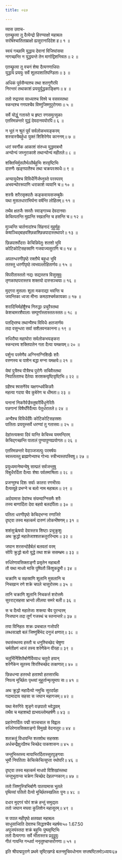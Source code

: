 ```yaml
---
title: ०६७

---
```

व्यास उवाच-  
एतच्छ्रुत्वा तु दैत्येन्द्रो हिरण्याक्षो महाबलः  
सरोषश्चातिताम्राक्षो ह्यसुरानादिदेश ह॥ १ ॥


स्वयं गच्छामि युद्धाय देवानां विजिघांसया  
नागच्छन्ति न युद्ध्यन्ते तेन मार्गाद्विशन्त्वितः॥ २ ॥


एतच्छ्रुत्वा तु वचनं शेषा दैत्यगणाधिपाः  
युद्धाय प्रययुः सर्वे शूलपाशातिपण्डिताः॥ ३ ॥


अधिकं पूर्वसैन्याश्च तथा शतगुणैरपि  
निरन्तरं तथाकाशं प्रययुर्युद्धकाङ्क्षिणः॥ ४ ॥


ततो रुद्रास्स साध्याश्च विश्वे च वसवस्तथा  
स्कन्दश्च गणपश्चैव विष्णुजिष्णुपुरोगमाः॥ ५ ॥


सर्वे योद्धुं गतास्ते च हृष्टा रणसमुत्सुकाः  
एतस्मिन्नन्तरे युद्धं देवदानवयोरपि॥ ६ ॥


न भूतं न श्रुतं पूर्वं सर्वलोकभयङ्करम्  
शस्त्रास्त्रैबर्हुधा युक्तं शिशिरेणेव काननम्॥ ७ ॥


धरां स्वर्गौक आकाशं संरुध्य युद्धमाबभौ  
अन्योन्यं जघ्नुराकाशे तथान्योन्यं महीतले॥ ८ ॥


शक्तिभिर्मुसलैर्भल्लैर्बहुभिः शरवृष्टिभिः  
दारुणैः खड्गपातैश्च तथा चक्रपरःश्वधैः॥ ९ ॥


अन्यायुधैश्च विविधैर्निर्जघ्नुस्ते परस्परम्  
अभवन्घोररूपाणि धराकाशे व्ययानि च॥ १० ॥


शस्त्रैः शरैरसृक्पातैः कङ्कवायसजम्बुकैः  
यथा मुसलधाराभिर्घना वर्षन्ति लोहितम्॥ ११ ॥


तथैव क्षतजैः स्रस्तैः स्वाङ्गाच्च देवदानवाः  
केचित्पतन्ति मुह्यन्ति स्खलन्ति च हसन्ति च॥ १२ ॥


मुञ्चन्ति चार्तनादांश्च सिंहनादं मुहुर्मुहुः  
केषाञ्चिद्बाहवश्छिन्नाश्छिन्नपादास्तथापरे॥ १३ ॥


छिन्नपार्श्वोदराः केचिन्निपेतुः शतशो भुवि  
कोटिकोटिसहस्राणि गजवाज्यसुराणि च॥ १४ ॥


अपतन्धरणीपृष्ठे रक्तौघे बहुधा भुवि  
ततस्तु धरणीपृष्ठे त्वभवल्लोहितार्णवः॥ १५ ॥


विपरीतास्ततो नद्यः सद्यस्तत्र विसुस्रुवुः  
तृणकाष्ठपरास्तत्र शक्तयो दारुसञ्चयाः॥ १६ ॥


मुद्गरा मुसलाः शूला मकराद्या भवन्ति च  
जयन्तिका ध्वजा मीनाः कमठाश्चर्मकायकाः॥ १७ ॥


शरादिभिर्महोष्ट्रैश्च निरुद्धाः प्रचुरैस्तथा  
केशचामरशैवालाः सम्पूर्णास्तास्ततःस्ततः॥ १८ ॥


पतद्भिश्च तथान्यैश्च विविधैः क्षतजार्णवः  
तदा वसुन्धरा सर्वा सशैलवनकानना॥ १९ ॥


रुधिरौघा महाघोरा सर्वलोकभयङ्करा  
स्कन्दस्य शक्तिपातेन गता दैत्या यमक्षयम्॥ २० ॥


पर्शुना परमेणैव अग्निनाग्निशिखैः शरैः  
वरुणस्य च पाशेन बद्धा मग्ना यमक्षये॥ २१ ॥


येषां पुत्रैश्च पौत्रैश्च पुरोगैः सचिवैस्तथा  
निपातिताश्च दैतेयाः शरशक्त्यृष्टिवृष्टिभिः॥ २२ ॥


ग्रहैश्च श्वसनैरेव यक्षगन्धर्वकिन्नरैः  
महत्या गदया चैव कुबेरेण च धीमता॥ २३ ॥


घनानां निकरैर्वज्रैस्तुषारैर्विधुनेरितैः  
पन्नगानां विषैर्घोरैर्दैत्याः पेतुर्धरातले॥ २४ ॥


अन्यैश्च विविधैर्देवैः कोटिकोटिसहस्रशः  
पातिताः प्रययुस्सर्वे धरण्यां तु गतासवः॥ २५ ॥


देहांस्त्यक्त्वा दिवं यान्ति केचिच्च यममन्दिरम्  
केचिद्गच्छन्ति पातालं पुण्यापुण्यप्रयोगतः॥ २६ ॥


एतस्मिन्नन्तरे वेदाञ्जजल्पुः परमर्षयः  
स्वस्त्यस्तु ब्राह्मणेभ्यश्च गोभ्यः स्त्रीभ्यस्तपस्विषु॥ २७ ॥


प्रयुध्यमानेष्वन्येषु साम्प्रतं सर्वजन्तुषु  
विबुधैरर्दिता दैत्याः शेषाः पर्वतमाश्रिताः॥ २८ ॥


प्रजग्मुश्च दिशः सर्वाः कातरा रणभीरवः  
दैत्यव्यूहे प्रभग्ने च बलो नाम महाबलः॥ २९ ॥


अर्दयामास देवांश्च संयम्याग्निसमैः शरैः  
तस्य बाणार्दिता देवा बहवो बलदर्पिताः॥ ३० ॥


पतिता धरणीपृष्ठे केचिद्भग्ना रणाजिरे  
दृष्ट्वा तस्य महत्कर्म दारुणं लोकभीषणम्॥ ३१ ॥


शशंसुर्ऋषयो देवास्तत्र शिष्टाः प्रचुक्रुशुः  
अथ क्रुद्धो महातेजाश्शतक्रतुररिन्दमः॥ ३२ ॥


जघान शरसन्दोहैर्बलं बलवतां वरम्  
सोपि क्रुद्धो बलो युद्धे तथा शक्रं ससम्भ्रमः॥ ३३ ॥


रुधिरेणावसिक्ताङ्गौ प्रसृतेन महाबलौ  
तौ यथा माधवे मासि पुष्पितौ किंशुकद्रुमौ॥ ३४ ॥


चक्राणि च सहस्राणि शूलानि मुसलानि च  
निचखान रणे शक्रे चपले चासुरोत्तमः॥ ३५ ॥


तानि चक्राणि शूलानि निचकर्त्त शरोत्तमैः  
सुरराट्सहसा भ्रान्तो लीलया समरे बली॥ ३६ ॥


स च दैत्यो महातेजाः शक्त्या चैव पुरन्दरम्  
निजघान तदा तूर्णं गजस्थं च स्तनान्तरे॥ ३७ ॥


तया विनिहतः शक्रः प्रचचाल गजोपरि  
लब्धसञ्ज्ञो बलं जिष्णुर्बिभेद दनुजं क्षणात्॥ ३८ ॥


रथसंस्थस्य हस्तौ च धनुश्चिच्छेद चेषुणा  
चर्मतीक्ष्णं ध्वजं तस्य शरेणैकेन वीरहा॥ ३९ ॥


चतुर्भिर्निशितैर्बाणैर्विव्याध चतुरो हयान्  
शरेणैकेन सूतस्य शिरश्चिच्छेद तत्क्षणात्॥ ४० ॥


छिन्नधन्वा हतरथो हताश्वो हतसारथिः  
निपत्य मूर्च्छितः पृथ्व्यां मुहूर्तान्मृत्युमाप सः॥ ४१ ॥


अथ क्रुद्धो महादैत्यो नमुचिः सुरदर्पहा  
गदामादाय सहसा स जघान महागजम्॥ ४२ ॥


यथा मेरुगिरेः शृङ्गे वज्रपातो भवेद्ध्रुवम्  
तथैव च महाशब्दो ह्यभवल्लोमहर्षणः॥ ४३ ॥


प्रहारेणार्दितः पद्मी सञ्चचाल स विह्वलः  
रुधिरेणावसिक्ताङ्गो विमुखो वेदनातुरः॥ ४४ ॥


शतक्रतुं विधावन्ति शतशोथ सहस्रशः  
अर्धचन्द्रैक्षुःरप्रैश्च चिच्छेद पाकशासनः॥ ४५ ॥


जन्तुभिस्तस्य मायाभिरर्दितास्सुरपुङ्गवाः  
भूमौ निपतिताः केचित्केचित्सुप्ता रथोपरि॥ ४६ ॥


दृष्ट्वा तस्य महत्कर्म माधवो विशिखांस्तथा  
जन्तुभूतान्स चक्रेण चिच्छेद देहलग्नकान्॥ ४७ ॥


ततो जिष्णुस्त्रिभिर्बाणैः पातयामास भूतले  
पृथिव्यां पतितो दैत्यो मूर्च्छितस्खलितः पुनः॥ ४८ ॥


दधार मुद्गरं घोरं शक्रं हन्तुं समुद्यतः  
ततो जघान मघवा कुलिशेन महासुरम्॥ ४९ ॥


स पपात महीपृष्ठे क्षतवक्षा महाबलः  
साधुसाध्विति देवाश्च सिद्धाश्चैव महर्षयः५० 1.67.50  
अपूजयंस्तदा शक्रं बहुभिः पुष्पवृष्टिभिः  
ततो दैत्यगणाः सर्वे भीतास्तत्र प्रदुद्रुवुः  
गीतं गायन्ति गन्धर्वा ननृतुश्चाप्सरोगणाः॥ ५१ ॥


इति श्रीपाद्मपुराणे प्रथमे सृष्टिखण्डे बलनमुचिवधोनाम सप्तषष्टितमोऽध्यायः६७